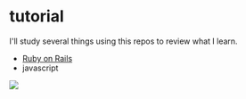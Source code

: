 # tutorial

I'll study several things using this repos to review what I learn.
<ul>
	<li><a href="https://railstutorial.jp/">Ruby on Rails</a></li>
	<li>javascript</li>
</ul>
<img src="https://img.shields.io/badge/-Linux-6C6694.svg?logo=linux&style=flat">
